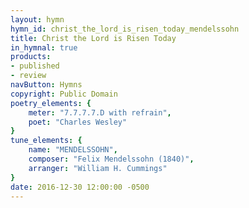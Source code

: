 ```yaml
---
layout: hymn
hymn_id: christ_the_lord_is_risen_today_mendelssohn
title: Christ the Lord is Risen Today
in_hymnal: true
products:
- published
- review
navButton: Hymns
copyright: Public Domain
poetry_elements: {
    meter: "7.7.7.7.D with refrain",
    poet: "Charles Wesley"
}
tune_elements: {
    name: "MENDELSSOHN",
    composer: "Felix Mendelssohn (1840)",
    arranger: "William H. Cummings"
}
date: 2016-12-30 12:00:00 -0500
---
```


